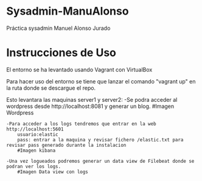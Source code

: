 # Sysadmin-ManuAlonso

Práctica sysadmin Manuel Alonso Jurado

# Instrucciones de Uso

El entorno se ha levantado usando Vagrant con VirtualBox

Para hacer uso del entorno se tiene que lanzar el comando "vagrant up" en la ruta donde se descargue el repo.

Esto levantara las maquinas server1 y server2:
    -Se podra acceder al wordpress desde http://localhost:8081 y generar un blog.
        #Imagen Wordpress

    -Para acceder a los logs tendremos que entrar en la web http://localhost:5601
        usuario:elastic
        pass: entrar a la maquina y revisar fichero /elastic.txt para revisar pass generado durante la instalacion
        #Imagen kibana

    -Una vez logueados podremos generar un data view de Filebeat donde se podran ver los logs.
        #Imagen Data view con logs




